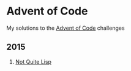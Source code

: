 # Advent of Code

My solutions to the [Advent of Code](https://adventofcode.com/) challenges

## 2015

01. [Not Quite Lisp](https://github.com/Andreal2000/advent-of-code/blob/main/2015/01)
